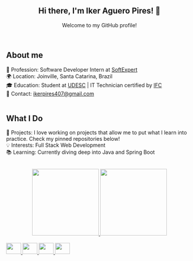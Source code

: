 
<div>
<div align='center'>
<h2> Hi there, I'm Iker Aguero Pires! 👋</h2>

Welcome to my GitHub profile!<br>
</div>
<br>

<h2>About me</h2> 

💼 Profession: Software Developer Intern at <a href="https://softexpert.com">SoftExpert</a><br>
🌍 Location: Joinville, Santa Catarina, Brazil <br>
🎓 Education: Student at <a href="https://www.udesc.br/international">UDESC</a> | IT Technician certified by <a href="https://araquari.ifc.edu.br/">IFC</a> <br>
📧 Contact: <a href="mailto:ikerpires407@gmail.com" style="color: inherit; text-decoration: none;">ikerpires407@gmail.com</a><br>
<br>


<h2>What I Do</h2>

🚀 Projects: I love working on projects that allow me to put what I learn into practice. Check my pinned repositories below! <br>
💡 Interests: Full Stack Web Development <br>
📚 Learning: Currently diving deep into Java and Spring Boot <br>
<br>

<div align="center">

<div align="center">
  <a href="https://github.com/ikeraguero">
  <img height="180em" src="https://github-readme-stats.vercel.app/api?username=ikeraguero&show_icons=true&theme=merko&include_all_commits=true&count_private=true"/>
  <img height="180em" src="https://github-readme-stats.vercel.app/api/top-langs/?username=ikeraguero&layout=compact&langs_count=7&theme=merko"/>

</div>
</div>

<div style="display: inline_block"><br>
  <img height="30" width="40" src="https://cdn.jsdelivr.net/gh/devicons/devicon/icons/spring/spring-original.svg" />
  <img height="30" width="40" src="https://cdn.jsdelivr.net/gh/devicons/devicon/icons/java/java-original.svg" />
  <img height="30" width="40" src="https://cdn.jsdelivr.net/gh/devicons/devicon/icons/react/react-original.svg" />
  <img height="30" width="40" src="https://cdn.jsdelivr.net/gh/devicons/devicon/icons/javascript/javascript-original.svg" />

</diV> 



 
